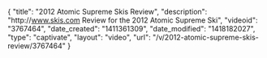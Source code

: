 {
    "title": "2012 Atomic Supreme Skis  Review",
    "description": "http:\/\/www.skis.com Review for the 2012 Atomic Supreme Ski",
    "videoid": "3767464",
    "date_created": "1411361309",
    "date_modified": "1418182027",
    "type": "captivate",
    "layout": "video",
    "url": "\/v\/2012-atomic-supreme-skis-review\/3767464"
}